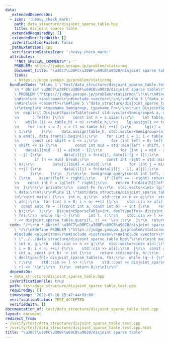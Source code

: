 ```yaml
---
data:
  _extendedDependsOn:
  - icon: ':heavy_check_mark:'
    path: data_structure/disjoint_sparse_table.hpp
    title: disjoint sparse table
  _extendedRequiredBy: []
  _extendedVerifiedWith: []
  _isVerificationFailed: false
  _pathExtension: cpp
  _verificationStatusIcon: ':heavy_check_mark:'
  attributes:
    '*NOT_SPECIAL_COMMENTS*': ''
    PROBLEM: https://judge.yosupo.jp/problem/staticrmq
    document_title: "\u30C7\u30FC\u30BF\u69CB\u9020/disjoint sparse table"
    links:
    - https://judge.yosupo.jp/problem/staticrmq
  bundledCode: "#line 1 \"test/data_structure/disjoint_sparse_table.test.cpp\"\n/*\r\
    \n * @brief \u30C7\u30FC\u30BF\u69CB\u9020/disjoint sparse table\r\n */\r\n#define\
    \ PROBLEM \"https://judge.yosupo.jp/problem/staticrmq\"\r\n\r\n#include <algorithm>\r\
    \n#include <iostream>\r\n#include <vector>\r\n\r\n#line 3 \"data_structure/disjoint_sparse_table.hpp\"\
    \n#include <cassert>\r\n#line 5 \"data_structure/disjoint_sparse_table.hpp\"\n\
    \r\ntemplate <typename Semigroup, typename Fn>\r\nstruct DisjointSparseTable {\r\
    \n  explicit DisjointSparseTable(const std::vector<Semigroup>& a, const Fn fn)\r\
    \n      : fn(fn) {\r\n    const int n = a.size();\r\n    int table_h = 1;\r\n\
    \    while ((1 << table_h) < n) ++table_h;\r\n    lg.assign(1 << table_h, 0);\r\
    \n    for (int i = 2; i < (1 << table_h); ++i) {\r\n      lg[i] = lg[i >> 1] +\
    \ 1;\r\n    }\r\n    data.assign(table_h, std::vector<Semigroup>(n));\r\n    std::copy(a.begin(),\
    \ a.end(), data.front().begin());\r\n    for (int i = 1; i < table_h; ++i) {\r\
    \n      const int shift = 1 << i;\r\n      for (int left = 0; left < n; left +=\
    \ shift << 1) {\r\n        const int mid = std::min(left + shift, n);\r\n    \
    \    data[i][mid - 1] = a[mid - 1];\r\n        for (int j = mid - 2; j >= left;\
    \ --j) {\r\n          data[i][j] = fn(a[j], data[i][j + 1]);\r\n        }\r\n\
    \        if (n <= mid) break;\r\n        const int right = std::min(mid + shift,\
    \ n);\r\n        data[i][mid] = a[mid];\r\n        for (int j = mid + 1; j < right;\
    \ ++j) {\r\n          data[i][j] = fn(data[i][j - 1], a[j]);\r\n        }\r\n\
    \      }\r\n    }\r\n  }\r\n\r\n  Semigroup query(const int left, int right) const\
    \ {\r\n    assert(left < right);\r\n    if (left == --right) return data[0][left];\r\
    \n    const int h = lg[left ^ right];\r\n    return fn(data[h][left], data[h][right]);\r\
    \n  }\r\n\r\n private:\r\n  const Fn fn;\r\n  std::vector<int> lg;\r\n  std::vector<std::vector<Semigroup>>\
    \ data;\r\n};\r\n#line 11 \"test/data_structure/disjoint_sparse_table.test.cpp\"\
    \n\r\nint main() {\r\n  int n, q;\r\n  std::cin >> n >> q;\r\n  std::vector<int>\
    \ a(n);\r\n  for (int i = 0; i < n; ++i) {\r\n    std::cin >> a[i];\r\n  }\r\n\
    \  const auto fn = [](const int a, const int b) -> int {\r\n    return std::min(a,\
    \ b);\r\n  };\r\n  DisjointSparseTable<int, decltype(fn)> disjoint_sparse_table(a,\
    \ fn);\r\n  while (q--) {\r\n    int l, r;\r\n    std::cin >> l >> r;\r\n    std::cout\
    \ << disjoint_sparse_table.query(l, r) << '\\n';\r\n  }\r\n  return 0;\r\n}\r\n"
  code: "/*\r\n * @brief \u30C7\u30FC\u30BF\u69CB\u9020/disjoint sparse table\r\n\
    \ */\r\n#define PROBLEM \"https://judge.yosupo.jp/problem/staticrmq\"\r\n\r\n\
    #include <algorithm>\r\n#include <iostream>\r\n#include <vector>\r\n\r\n#include\
    \ \"../../data_structure/disjoint_sparse_table.hpp\"\r\n\r\nint main() {\r\n \
    \ int n, q;\r\n  std::cin >> n >> q;\r\n  std::vector<int> a(n);\r\n  for (int\
    \ i = 0; i < n; ++i) {\r\n    std::cin >> a[i];\r\n  }\r\n  const auto fn = [](const\
    \ int a, const int b) -> int {\r\n    return std::min(a, b);\r\n  };\r\n  DisjointSparseTable<int,\
    \ decltype(fn)> disjoint_sparse_table(a, fn);\r\n  while (q--) {\r\n    int l,\
    \ r;\r\n    std::cin >> l >> r;\r\n    std::cout << disjoint_sparse_table.query(l,\
    \ r) << '\\n';\r\n  }\r\n  return 0;\r\n}\r\n"
  dependsOn:
  - data_structure/disjoint_sparse_table.hpp
  isVerificationFile: true
  path: test/data_structure/disjoint_sparse_table.test.cpp
  requiredBy: []
  timestamp: '2022-02-16 15:47:44+09:00'
  verificationStatus: TEST_ACCEPTED
  verifiedWith: []
documentation_of: test/data_structure/disjoint_sparse_table.test.cpp
layout: document
redirect_from:
- /verify/test/data_structure/disjoint_sparse_table.test.cpp
- /verify/test/data_structure/disjoint_sparse_table.test.cpp.html
title: "\u30C7\u30FC\u30BF\u69CB\u9020/disjoint sparse table"
---
```

